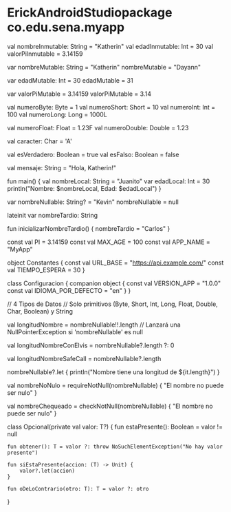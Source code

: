 # ErickAndroidStudiopackage co.edu.sena.myapp

val nombreInmutable: String = "Katherin"
val edadInmutable: Int = 30
val valorPiInmutable = 3.14159 


var nombreMutable: String = "Katherin"
nombreMutable = "Dayann" 

var edadMutable: Int = 30
edadMutable = 31 

var valorPiMutable = 3.14159
valorPiMutable = 3.14 


val numeroByte: Byte = 1
val numeroShort: Short = 10
val numeroInt: Int = 100
val numeroLong: Long = 1000L


val numeroFloat: Float = 1.23F
val numeroDouble: Double = 1.23

val caracter: Char = 'A'

val esVerdadero: Boolean = true
val esFalso: Boolean = false


val mensaje: String = "Hola, Katherin!"

fun main() {
    val nombreLocal: String = "Juanito"
    var edadLocal: Int = 30
    println("Nombre: $nombreLocal, Edad: $edadLocal")
}


var nombreNullable: String? = "Kevin"
nombreNullable = null 

lateinit var nombreTardio: String

fun inicializarNombreTardio() {
    nombreTardio = "Carlos"
}

const val PI = 3.14159
const val MAX_AGE = 100
const val APP_NAME = "MyApp"

object Constantes {
    const val URL_BASE = "https://api.example.com/"
    const val TIEMPO_ESPERA = 30
}


class Configuracion {
    companion object {
        const val VERSION_APP = "1.0.0"
        const val IDIOMA_POR_DEFECTO = "en"
    }
}

// 4 Tipos de Datos
// Solo primitivos (Byte, Short, Int, Long, Float, Double, Char, Boolean) y String


val longitudNombre = nombreNullable!!.length  // Lanzará una NullPointerException si 'nombreNullable' es null


val longitudNombreConElvis = nombreNullable?.length ?: 0  

val longitudNombreSafeCall = nombreNullable?.length  

nombreNullable?.let { println("Nombre tiene una longitud de ${it.length}") }

val nombreNoNulo = requireNotNull(nombreNullable) { "El nombre no puede ser nulo" }


val nombreChequeado = checkNotNull(nombreNullable) { "El nombre no puede ser nulo" }

class Opcional<T>(private val valor: T?) {
    fun estaPresente(): Boolean = valor != null

    fun obtener(): T = valor ?: throw NoSuchElementException("No hay valor presente")

    fun siEstaPresente(accion: (T) -> Unit) {
        valor?.let(accion)
    }

    fun oDeLoContrario(otro: T): T = valor ?: otro
}
